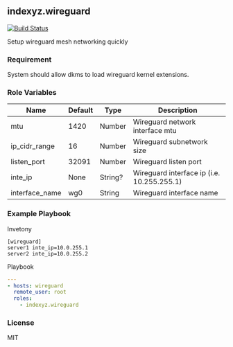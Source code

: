 ## indexyz.wireguard

[![Build Status](https://travis-ci.org/X01A/wireguard.svg?branch=master)](https://travis-ci.org/X01A/wireguard)

Setup wireguard mesh networking quickly

### Requirement

System should allow dkms to load wireguard kernel extensions.

### Role Variables

| Name           | Default | Type    | Description                                |
|----------------|---------|---------|--------------------------------------------|
| mtu            | 1420    | Number  | Wireguard network interface mtu            |
| ip_cidr_range  | 16      | Number  | Wireguard subnetwork size                  |
| listen_port    | 32091   | Number  | Wireguard listen port                      |
| inte_ip        | None    | String? | Wireguard interface ip (i.e. 10.255.255.1) |
| interface_name | wg0     | String  | Wireguard interface name                   |

### Example Playbook

Invetony

```
[wireguard]
server1 inte_ip=10.0.255.1
server2 inte_ip=10.0.255.2
```

Playbook

```yaml
---
- hosts: wireguard
  remote_user: root
  roles:
    - indexyz.wireguard
```

### License

MIT
